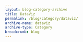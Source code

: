 ```yaml
---
layout: blog-category-archive
title: DataViz
permalink: /blog/category/dataviz/
archive-name: dataviz
archive-type: Category
breadcrumb: blog
---
```

